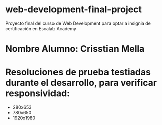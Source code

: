 # web-development-final-project
Proyecto final del curso de Web Development para optar a insignia de certificación en Escalab Academy

# Nombre Alumno: Crisstian Mella

# Resoluciones de prueba testiadas durante el desarrollo, para verificar responsividad:

- 280x653
- 780x650
- 1920x1980
